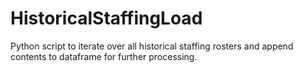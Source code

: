 # HistoricalStaffingLoad
Python script to iterate over all historical staffing rosters and append contents to dataframe for further processing.
